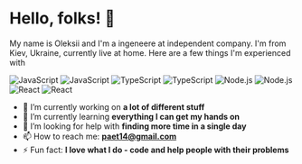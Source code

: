 
# Hello, folks! 👋

My name is Oleksii and I'm a ingeneere at independent company. I'm from Kiev, Ukraine, currently live at home. Here are a few things I'm experienced with

![JavaScript](https://img.shields.io/badge/-JavaScript-F7DF1E?style=flat-square&logo=javascript&logoColor=black)
![JavaScript](https://simpleicons.org/icons/javascript.svg)
![TypeScript](https://img.shields.io/badge/-TypeScript-3178C6?style=flat-square&logo=typescript&logoColor=white)
![TypeScript](https://simpleicons.org/icons/typescript.svg)
![Node.js](https://img.shields.io/badge/-Node.js-339933?style=flat-square&logo=node.js&logoColor=white)
![Node.js](https://simpleicons.org/icons/node-dot-js.svg)
![React](https://img.shields.io/badge/-React-61DAFB?style=flat-square&logo=react&logoColor=white)
![React](https://simpleicons.org/icons/react.svg)

- 🔭 I’m currently working on **a lot of different stuff**
- 🌱 I’m currently learning **everything I can get my hands on**
- 🤔 I’m looking for help with **finding more time in a single day**
- 📫 How to reach me: **paet14@gmail.com**
- ⚡ Fun fact: **I love what I do - code and help people with their problems**
